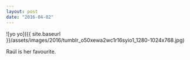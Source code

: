 ```yaml
---
layout: post
date: "2016-04-02"
---
```


![yo yo]({{ site.baseurl }}/assets/images/2016/tumblr_o50xewa2wc1r16syio1_1280-1024x768.jpg)

Raúl is her favourite.
